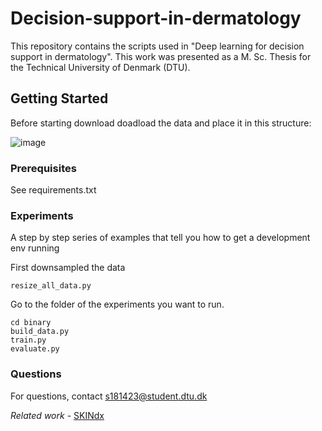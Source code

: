 # Decision-support-in-dermatology

This repository contains the scripts used in "Deep learning for decision support in dermatology". This work was presented as a M. Sc. Thesis for the Technical University of Denmark (DTU).

## Getting Started

Before starting download doadload the data and place it in this structure:

![image](https://github.com/kalilamali/Decision-support-in-dermatology/blob/master/data_structure.png=100x)

### Prerequisites

See requirements.txt

### Experiments

A step by step series of examples that tell you how to get a development env running

First downsampled the data

```
resize_all_data.py
```

Go to the folder of the experiments you want to run.

```
cd binary
build_data.py
train.py
evaluate.py
```

### Questions

For questions, contact s181423@student.dtu.dk

*Related work* - [SKINdx](https://github.com/kalilamali/SKINdx)
